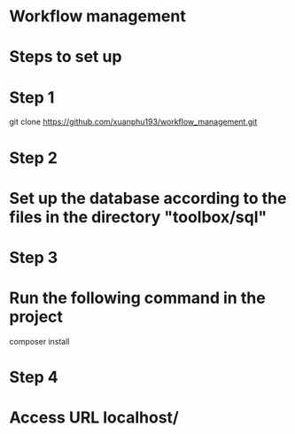 # Workflow management

# Steps to set up
# Step 1
git clone https://github.com/xuanphu193/workflow_management.git

# Step 2
# Set up the database according to the files in the directory "toolbox/sql"

# Step 3
# Run the following command in the project
composer install

# Step 4
# Access URL localhost/
